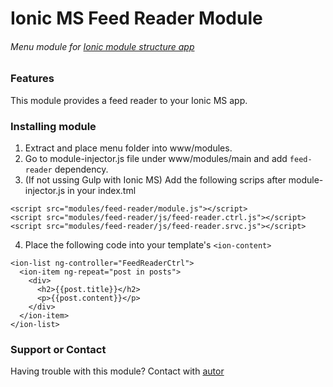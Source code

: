 # Ionic MS Feed Reader Module
###### Menu module for [Ionic module structure app](https://github.com/DabitNG/ionic-ms-starter)

### Features
This module provides a feed reader to your Ionic MS app.

### Installing module
1. Extract and place menu folder into www/modules.
2. Go to module-injector.js file under www/modules/main and add `feed-reader` dependency.
3. (If not ussing Gulp with Ionic MS) Add the following scrips after module-injector.js in your index.tml

  ```
  <script src="modules/feed-reader/module.js"></script>
  <script src="modules/feed-reader/js/feed-reader.ctrl.js"></script>
  <script src="modules/feed-reader/js/feed-reader.srvc.js"></script>
  ```
  
4. Place the following code into your template's `<ion-content>`
  
  ```
  <ion-list ng-controller="FeedReaderCtrl">
    <ion-item ng-repeat="post in posts">
      <div>
        <h2>{{post.title}}</h2>
        <p>{{post.content}}</p>
      </div>
    </ion-item>
  </ion-list>
  ```

### Support or Contact
Having trouble with this module? Contact with [autor](https://github.com/DabitNG)
